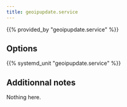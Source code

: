 ```yaml
---
title: geoipupdate.service
---
```


{{% provided_by "geoipupdate.service" %}}

## Options

{{% systemd_unit "geoipupdate.service" %}}

## Additionnal notes

Nothing here.
